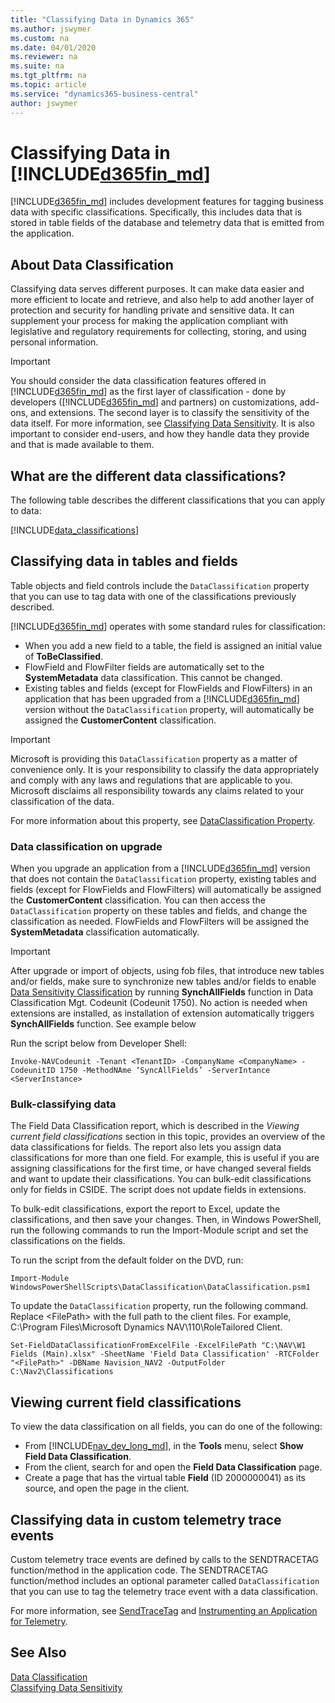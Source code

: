 ```yaml
---
title: "Classifying Data in Dynamics 365"
ms.author: jswymer
ms.custom: na
ms.date: 04/01/2020
ms.reviewer: na
ms.suite: na
ms.tgt_pltfrm: na
ms.topic: article
ms.service: "dynamics365-business-central"
author: jswymer
---
```


 

# Classifying Data in [!INCLUDE[d365fin_md](includes/d365fin_md.md)]
[!INCLUDE[d365fin_md](includes/d365fin_md.md)] includes development features for tagging business data with specific classifications. Specifically, this includes data that is stored in table fields of the database and telemetry data that is emitted from the application.    

## About Data Classification
Classifying data serves different purposes. It can make data easier and more efficient to locate and retrieve, and also help to add another layer of protection and security for handling private and sensitive data. It can supplement your process for making the application compliant with legislative and regulatory requirements for collecting, storing, and using personal information. 

> [!IMPORTANT]
> You should consider the data classification features offered in [!INCLUDE[d365fin_md](includes/d365fin_md.md)] as the first layer of classification - done by developers ([!INCLUDE[d365fin_md](includes/d365fin_md.md)]  and partners) on customizations, add-ons, and extensions. The second layer is to classify the sensitivity of the data itself. For more information, see [Classifying Data Sensitivity](devenv-classifying-data-sensitivity.md). It is also important to consider end-users, and how they handle data they provide and that is made available to them.

## <a name="DataClassifications"></a>What are the different data classifications?
The following table describes the different classifications that you can apply to data:

[!INCLUDE[data_classifications](includes/data_classifications.md)] 
  
## Classifying data in tables and fields
Table objects and field controls include the `DataClassification` property that you can use to tag data with one of the classifications previously described.

[!INCLUDE[d365fin_md](includes/d365fin_md.md)] operates with some standard rules for classification:
- When you add a new field to a table, the field is assigned an initial value of **ToBeClassified**.
- FlowField and FlowFilter fields are automatically set to the **SystemMetadata** data classification. This cannot be changed.
- Existing tables and fields (except for FlowFields and FlowFilters) in an application that has been upgraded from a [!INCLUDE[d365fin_md](includes/d365fin_md.md)] version without the `DataClassification` property, will automatically be assigned the **CustomerContent** classification.

>[!IMPORTANT]
> Microsoft is providing this `DataClassification` property as a matter of convenience only. It is your responsibility to classify the data appropriately and comply with any laws and regulations that are applicable to you. Microsoft disclaims all responsibility towards any claims related to your classification of the data.  

For more information about this property, see [DataClassification Property](properties/devenv-dataclassification-property.md).

### Data classification on upgrade
When you upgrade an application from a [!INCLUDE[d365fin_md](includes/d365fin_md.md)] version that does not contain the `DataClassification` property, existing tables and fields (except for FlowFields and FlowFilters) will automatically be assigned the **CustomerContent** classification. You can then access the `DataClassification` property on these tables and fields, and change the classification as needed. FlowFields and FlowFilters will be assigned the **SystemMetadata** classification automatically.

>[!IMPORTANT]
> After upgrade or import of objects, using fob files, that introduce new tables and/or fields, make sure to synchronize new tables and/or fields to enable [Data Sensitivity Classification](devenv-classifying-data-sensitivity.md) by running **SynchAllFields** function in Data Classification Mgt. Codeunit (Codeunit 1750). No action is needed when extensions are installed, as installation of extension automatically triggers **SynchAllFields** function. See example below

Run the script below from Developer Shell:
``` 
Invoke-NAVCodeunit -Tenant <TenantID> -CompanyName <CompanyName> -CodeunitID 1750 -MethodNAme ‘SyncAllFields’ -ServerIntance <ServerInstance>
```

### Bulk-classifying data
The Field Data Classification report, which is described in the *Viewing current field classifications* section in this topic, provides an overview of the data classifications for fields. The report also lets you assign data classifications for more than one field. For example, this is useful if you are assigning classifications for the first time, or have changed several fields and want to update their classifications. You can bulk-edit classifications only for fields in CSIDE. The script does not update fields in extensions.  

To bulk-edit classifications, export the report to Excel, update the classifications, and then save your changes. Then, in Windows PowerShell, run the following commands to run the Import-Module script and set the classifications on the fields.  

To run the script from the default folder on the DVD, run:  

``` 
Import-Module WindowsPowerShellScripts\DataClassification\DataClassification.psm1
``` 

To update the `DataClassification` property, run the following command. Replace \<FilePath\> with the full path to the client files. For example, C:\Program Files\Microsoft Dynamics NAV\110\RoleTailored Client.  
``` 
Set-FieldDataClassificationFromExcelFile -ExcelFilePath "C:\NAV\W1 Fields (Main).xlsx" -SheetName 'Field Data Classification' -RTCFolder "<FilePath>" -DBName Navision_NAV2 -OutputFolder C:\Nav2\Classifications
```  

## <a name="ViewDataClassifications"></a>Viewing current field classifications
To view the data classification on all fields, you can do one of the following:

- From [!INCLUDE[nav_dev_long_md](includes/nav_dev_long_md.md)], in the **Tools** menu, select **Show Field Data Classification**. 
- From the client, search for and open the **Field Data Classification** page. 
- Create a page that has the virtual table **Field** (ID 2000000041) as its source, and open the page in the client.

<!-- To view the data classification on all tables, create a page that has the virtual table **Table Metadata** (ID 2000000136)  as its source, and open the page in the client.
-->


## Classifying data in custom telemetry trace events
Custom telemetry trace events are defined by calls to the SENDTRACETAG function/method in the application code. The SENDTRACETAG function/method includes an optional parameter called `DataClassification` that you can use to tag the telemetry trace event with a data classification.

For more information, see [SendTraceTag](methods-auto/session/session-sendtracetag-method.md) and 
[Instrumenting an Application for Telemetry](devenv-instrument-application-for-telemetry.md). 

## See Also
[Data Classification](properties/devenv-dataclassification-property.md)  
[Classifying Data Sensitivity](devenv-classifying-data-sensitivity.md)  

